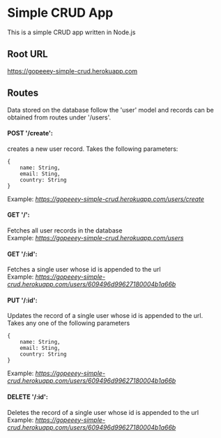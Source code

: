 # Simple CRUD App
This is a simple CRUD app written in Node.js

## Root URL
https://gopeeey-simple-crud.herokuapp.com

## Routes
Data stored on the database follow the 'user' model and records
can be obtained from routes under '/users'.

#### POST '/create':
creates a new user record. Takes the following parameters:  
```
{
    name: String,
    email: Sting,
    country: String
}
```  
Example: *https://gopeeey-simple-crud.herokuapp.com/users/create*

#### GET '/':
Fetches all user records in the database  
Example: *https://gopeeey-simple-crud.herokuapp.com/users*

#### GET '/:id':
Fetches a single user whose id is appended to the url  
Example: *https://gopeeey-simple-crud.herokuapp.com/users/609496d99627180004b1a66b*

#### PUT '/:id':
Updates the record of a single user whose id is appended to the url.  
Takes any one of the following parameters  
```
{
    name: String,
    email: Sting,
    country: String
}
```  
Example: *https://gopeeey-simple-crud.herokuapp.com/users/609496d99627180004b1a66b*

#### DELETE '/:id':
Deletes the record of a single user whose id is appended to the url  
Example: *https://gopeeey-simple-crud.herokuapp.com/users/609496d99627180004b1a66b*
